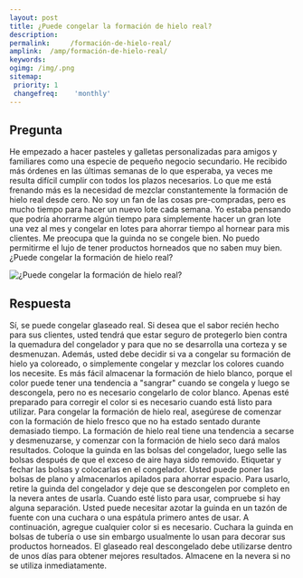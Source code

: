 ```yaml
---
layout: post
title: ¿Puede congelar la formación de hielo real?  
description: 
permalink:     /formación-de-hielo-real/
amplink:  /amp/formación-de-hielo-real/
keywords: 
ogimg: /img/.png
sitemap:
 priority: 1
 changefreq:    'monthly'
---
```




## Pregunta

He empezado a hacer pasteles y galletas personalizadas para amigos y familiares como una especie de pequeño negocio secundario. He recibido más órdenes en las últimas semanas de lo que esperaba, ya veces me resulta difícil cumplir con todos los plazos necesarios. Lo que me está frenando más es la necesidad de mezclar constantemente la formación de hielo real desde cero. No soy un fan de las cosas pre-compradas, pero es mucho tiempo para hacer un nuevo lote cada semana. Yo estaba pensando que podría ahorrarme algún tiempo para simplemente hacer un gran lote una vez al mes y congelar en lotes para ahorrar tiempo al hornear para mis clientes. Me preocupa que la guinda no se congele bien. No puedo permitirme el lujo de tener productos horneados que no saben muy bien. ¿Puede congelar la formación de hielo real?


![¿Puede congelar la formación de hielo real?](https://sepuedecongelar.com/img/ "¿Puede congelar la formación de hielo real?" )


## Respuesta

Sí, se puede congelar glaseado real. Si desea que el sabor recién hecho para sus clientes, usted tendrá que estar seguro de protegerlo bien contra la quemadura del congelador y para que no se desarrolla una corteza y se desmenuzan. Además, usted debe decidir si va a congelar su formación de hielo ya coloreado, o simplemente congelar y mezclar los colores cuando los necesite. Es más fácil almacenar la formación de hielo blanco, porque el color puede tener una tendencia a "sangrar" cuando se congela y luego se descongela, pero no es necesario congelarlo de color blanco. Apenas esté preparado para corregir el color si es necesario cuando está listo para utilizar.
Para congelar la formación de hielo real, asegúrese de comenzar con la formación de hielo fresco que no ha estado sentado durante demasiado tiempo. La formación de hielo real tiene una tendencia a secarse y desmenuzarse, y comenzar con la formación de hielo seco dará malos resultados. Coloque la guinda en las bolsas del congelador, luego selle las bolsas después de que el exceso de aire haya sido removido. Etiquetar y fechar las bolsas y colocarlas en el congelador. Usted puede poner las bolsas de plano y almacenarlos apilados para ahorrar espacio.
Para usarlo, retire la guinda del congelador y deje que se descongelen por completo en la nevera antes de usarla. Cuando esté listo para usar, compruebe si hay alguna separación. Usted puede necesitar azotar la guinda en un tazón de fuente con una cuchara o una espátula primero antes de usar. A continuación, agregue cualquier color si es necesario. Cuchara la guinda en bolsas de tubería o use sin embargo usualmente lo usan para decorar sus productos horneados. El glaseado real descongelado debe utilizarse dentro de unos días para obtener mejores resultados. Almacene en la nevera si no se utiliza inmediatamente.